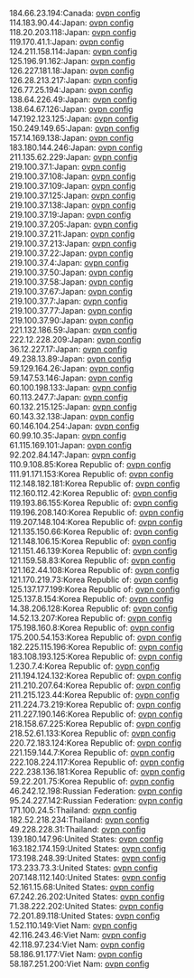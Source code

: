 184.66.23.194:Canada: [ovpn config](vpn/184_66_23_194.ovpn)  
114.183.90.44:Japan: [ovpn config](vpn/114_183_90_44.ovpn)  
118.20.203.118:Japan: [ovpn config](vpn/118_20_203_118.ovpn)  
119.170.41.1:Japan: [ovpn config](vpn/119_170_41_1.ovpn)  
124.211.158.114:Japan: [ovpn config](vpn/124_211_158_114.ovpn)  
125.196.91.162:Japan: [ovpn config](vpn/125_196_91_162.ovpn)  
126.227.181.18:Japan: [ovpn config](vpn/126_227_181_18.ovpn)  
126.28.213.217:Japan: [ovpn config](vpn/126_28_213_217.ovpn)  
126.77.25.194:Japan: [ovpn config](vpn/126_77_25_194.ovpn)  
138.64.226.49:Japan: [ovpn config](vpn/138_64_226_49.ovpn)  
138.64.67.126:Japan: [ovpn config](vpn/138_64_67_126.ovpn)  
147.192.123.125:Japan: [ovpn config](vpn/147_192_123_125.ovpn)  
150.249.149.65:Japan: [ovpn config](vpn/150_249_149_65.ovpn)  
157.14.169.138:Japan: [ovpn config](vpn/157_14_169_138.ovpn)  
183.180.144.246:Japan: [ovpn config](vpn/183_180_144_246.ovpn)  
211.135.62.229:Japan: [ovpn config](vpn/211_135_62_229.ovpn)  
219.100.37.1:Japan: [ovpn config](vpn/219_100_37_1.ovpn)  
219.100.37.108:Japan: [ovpn config](vpn/219_100_37_108.ovpn)  
219.100.37.109:Japan: [ovpn config](vpn/219_100_37_109.ovpn)  
219.100.37.125:Japan: [ovpn config](vpn/219_100_37_125.ovpn)  
219.100.37.138:Japan: [ovpn config](vpn/219_100_37_138.ovpn)  
219.100.37.19:Japan: [ovpn config](vpn/219_100_37_19.ovpn)  
219.100.37.205:Japan: [ovpn config](vpn/219_100_37_205.ovpn)  
219.100.37.211:Japan: [ovpn config](vpn/219_100_37_211.ovpn)  
219.100.37.213:Japan: [ovpn config](vpn/219_100_37_213.ovpn)  
219.100.37.22:Japan: [ovpn config](vpn/219_100_37_22.ovpn)  
219.100.37.4:Japan: [ovpn config](vpn/219_100_37_4.ovpn)  
219.100.37.50:Japan: [ovpn config](vpn/219_100_37_50.ovpn)  
219.100.37.58:Japan: [ovpn config](vpn/219_100_37_58.ovpn)  
219.100.37.67:Japan: [ovpn config](vpn/219_100_37_67.ovpn)  
219.100.37.7:Japan: [ovpn config](vpn/219_100_37_7.ovpn)  
219.100.37.77:Japan: [ovpn config](vpn/219_100_37_77.ovpn)  
219.100.37.90:Japan: [ovpn config](vpn/219_100_37_90.ovpn)  
221.132.186.59:Japan: [ovpn config](vpn/221_132_186_59.ovpn)  
222.12.228.209:Japan: [ovpn config](vpn/222_12_228_209.ovpn)  
36.12.227.17:Japan: [ovpn config](vpn/36_12_227_17.ovpn)  
49.238.13.89:Japan: [ovpn config](vpn/49_238_13_89.ovpn)  
59.129.164.26:Japan: [ovpn config](vpn/59_129_164_26.ovpn)  
59.147.53.146:Japan: [ovpn config](vpn/59_147_53_146.ovpn)  
60.100.198.133:Japan: [ovpn config](vpn/60_100_198_133.ovpn)  
60.113.247.7:Japan: [ovpn config](vpn/60_113_247_7.ovpn)  
60.132.215.125:Japan: [ovpn config](vpn/60_132_215_125.ovpn)  
60.143.32.138:Japan: [ovpn config](vpn/60_143_32_138.ovpn)  
60.146.104.254:Japan: [ovpn config](vpn/60_146_104_254.ovpn)  
60.99.10.35:Japan: [ovpn config](vpn/60_99_10_35.ovpn)  
61.115.169.101:Japan: [ovpn config](vpn/61_115_169_101.ovpn)  
92.202.84.147:Japan: [ovpn config](vpn/92_202_84_147.ovpn)  
110.9.108.85:Korea Republic of: [ovpn config](vpn/110_9_108_85.ovpn)  
111.91.171.153:Korea Republic of: [ovpn config](vpn/111_91_171_153.ovpn)  
112.148.182.181:Korea Republic of: [ovpn config](vpn/112_148_182_181.ovpn)  
112.160.112.42:Korea Republic of: [ovpn config](vpn/112_160_112_42.ovpn)  
119.193.86.155:Korea Republic of: [ovpn config](vpn/119_193_86_155.ovpn)  
119.196.208.140:Korea Republic of: [ovpn config](vpn/119_196_208_140.ovpn)  
119.207.148.104:Korea Republic of: [ovpn config](vpn/119_207_148_104.ovpn)  
121.135.150.66:Korea Republic of: [ovpn config](vpn/121_135_150_66.ovpn)  
121.148.106.15:Korea Republic of: [ovpn config](vpn/121_148_106_15.ovpn)  
121.151.46.139:Korea Republic of: [ovpn config](vpn/121_151_46_139.ovpn)  
121.159.58.83:Korea Republic of: [ovpn config](vpn/121_159_58_83.ovpn)  
121.162.44.108:Korea Republic of: [ovpn config](vpn/121_162_44_108.ovpn)  
121.170.219.73:Korea Republic of: [ovpn config](vpn/121_170_219_73.ovpn)  
125.137.177.199:Korea Republic of: [ovpn config](vpn/125_137_177_199.ovpn)  
125.137.8.154:Korea Republic of: [ovpn config](vpn/125_137_8_154.ovpn)  
14.38.206.128:Korea Republic of: [ovpn config](vpn/14_38_206_128.ovpn)  
14.52.13.207:Korea Republic of: [ovpn config](vpn/14_52_13_207.ovpn)  
175.198.160.8:Korea Republic of: [ovpn config](vpn/175_198_160_8.ovpn)  
175.200.54.153:Korea Republic of: [ovpn config](vpn/175_200_54_153.ovpn)  
182.225.115.196:Korea Republic of: [ovpn config](vpn/182_225_115_196.ovpn)  
183.108.193.125:Korea Republic of: [ovpn config](vpn/183_108_193_125.ovpn)  
1.230.7.4:Korea Republic of: [ovpn config](vpn/1_230_7_4.ovpn)  
211.194.124.132:Korea Republic of: [ovpn config](vpn/211_194_124_132.ovpn)  
211.210.207.64:Korea Republic of: [ovpn config](vpn/211_210_207_64.ovpn)  
211.215.123.44:Korea Republic of: [ovpn config](vpn/211_215_123_44.ovpn)  
211.224.73.219:Korea Republic of: [ovpn config](vpn/211_224_73_219.ovpn)  
211.227.190.146:Korea Republic of: [ovpn config](vpn/211_227_190_146.ovpn)  
218.158.67.225:Korea Republic of: [ovpn config](vpn/218_158_67_225.ovpn)  
218.52.61.133:Korea Republic of: [ovpn config](vpn/218_52_61_133.ovpn)  
220.72.183.124:Korea Republic of: [ovpn config](vpn/220_72_183_124.ovpn)  
221.159.144.7:Korea Republic of: [ovpn config](vpn/221_159_144_7.ovpn)  
222.108.224.117:Korea Republic of: [ovpn config](vpn/222_108_224_117.ovpn)  
222.238.136.181:Korea Republic of: [ovpn config](vpn/222_238_136_181.ovpn)  
59.22.201.75:Korea Republic of: [ovpn config](vpn/59_22_201_75.ovpn)  
46.242.12.198:Russian Federation: [ovpn config](vpn/46_242_12_198.ovpn)  
95.24.227.142:Russian Federation: [ovpn config](vpn/95_24_227_142.ovpn)  
171.100.24.5:Thailand: [ovpn config](vpn/171_100_24_5.ovpn)  
182.52.218.234:Thailand: [ovpn config](vpn/182_52_218_234.ovpn)  
49.228.228.31:Thailand: [ovpn config](vpn/49_228_228_31.ovpn)  
139.180.147.96:United States: [ovpn config](vpn/139_180_147_96.ovpn)  
163.182.174.159:United States: [ovpn config](vpn/163_182_174_159.ovpn)  
173.198.248.39:United States: [ovpn config](vpn/173_198_248_39.ovpn)  
173.233.73.3:United States: [ovpn config](vpn/173_233_73_3.ovpn)  
207.148.112.140:United States: [ovpn config](vpn/207_148_112_140.ovpn)  
52.161.15.68:United States: [ovpn config](vpn/52_161_15_68.ovpn)  
67.242.26.202:United States: [ovpn config](vpn/67_242_26_202.ovpn)  
71.38.222.202:United States: [ovpn config](vpn/71_38_222_202.ovpn)  
72.201.89.118:United States: [ovpn config](vpn/72_201_89_118.ovpn)  
1.52.110.149:Viet Nam: [ovpn config](vpn/1_52_110_149.ovpn)  
42.116.243.46:Viet Nam: [ovpn config](vpn/42_116_243_46.ovpn)  
42.118.97.234:Viet Nam: [ovpn config](vpn/42_118_97_234.ovpn)  
58.186.91.177:Viet Nam: [ovpn config](vpn/58_186_91_177.ovpn)  
58.187.251.200:Viet Nam: [ovpn config](vpn/58_187_251_200.ovpn)  
